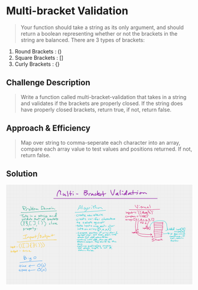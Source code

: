 # Multi-bracket Validation

> Your function should take a string as its only argument, and should return a boolean representing whether or not the brackets in the string are balanced. There are 3 types of brackets:

1. Round Brackets : ()
1. Square Brackets : []
1. Curly Brackets : {}


## Challenge Description

> Write a function called multi-bracket-validation that takes in a string and validates if the brackets are properly closed. If the string does have properly closed brackets, return true, if not, return false.

## Approach & Efficiency

> Map over string to comma-seperate each character into an array, compare each array value to test values and positions returned. If not, return false.

## Solution

![Multi-Bracket Validation](multi-bracket-validation.png)
